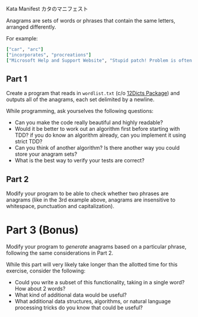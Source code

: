 Kata Manifest カタのマニフェスト

Anagrams are sets of words or phrases that contain the same letters, arranged differently.

For example:

``` ruby
["car", "arc"]
["incorporates", "procreations"]
["Microsoft Help and Support Website", "Stupid patch! Problem is often worse!"]
```

## Part 1

Create a program that reads in `wordlist.txt` (c/o [12Dicts Package](http://wordlist.sourceforge.net/)) and outputs all of the anagrams, each set delimited by a newline.

While programming, ask yourselves the following questions:

- Can you make the code really beautiful and highly readable?
- Would it be better to work out an algorithm first before starting with TDD? if you do know an algorithm already, can you implement it using strict TDD?
- Can you think of another algorithm? Is there another way you could store your anagram sets?
- What is the best way to verify your tests are correct?

## Part 2

Modify your program to be able to check whether two phrases are anagrams (like in the 3rd example above, anagrams are insensitive to whitespace, punctuation and capitalization).

# Part 3 (Bonus)

Modify your program to _generate_ anagrams based on a particular phrase, following the same considerations in Part 2.

While this part will very likely take longer than the allotted time for this exercise, consider the following:

- Could you write a subset of this functionality, taking in a single word? How about 2 words?
- What kind of additional data would be useful?
- What additional data structures, algorithms, or natural language processing tricks do you know that could be useful?
